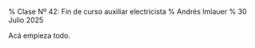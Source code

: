 % Clase Nº 42: Fin de curso auxiliar electricista
% Andrés Imlauer
% 30 Julio 2025

Acá empieza todo.
